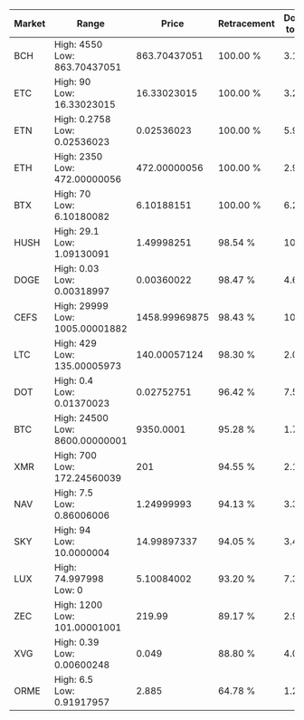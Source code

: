 | Market | Range | Price| Retracement | Doubles to 50% |
| --- | --- | --- | --- | --- |
| BCH | High: 4550<br />Low: 863.70437051 | 863.70437051 | 100.00 % | 3.13 |
| ETC | High: 90<br />Low: 16.33023015 | 16.33023015 | 100.00 % | 3.26 |
| ETN | High: 0.2758<br />Low: 0.02536023 | 0.02536023 | 100.00 % | 5.94 |
| ETH | High: 2350<br />Low: 472.00000056 | 472.00000056 | 100.00 % | 2.99 |
| BTX | High: 70<br />Low: 6.10180082 | 6.10188151 | 100.00 % | 6.24 |
| HUSH | High: 29.1<br />Low: 1.09130091 | 1.49998251 | 98.54 % | 10.06 |
| DOGE | High: 0.03<br />Low: 0.00318997 | 0.00360022 | 98.47 % | 4.61 |
| CEFS | High: 29999<br />Low: 1005.00001882 | 1458.99969875 | 98.43 % | 10.63 |
| LTC | High: 429<br />Low: 135.00005973 | 140.00057124 | 98.30 % | 2.01 |
| DOT | High: 0.4<br />Low: 0.01370023 | 0.02752751 | 96.42 % | 7.51 |
| BTC | High: 24500<br />Low: 8600.00000001 | 9350.0001 | 95.28 % | 1.77 |
| XMR | High: 700<br />Low: 172.24560039 | 201 | 94.55 % | 2.17 |
| NAV | High: 7.5<br />Low: 0.86006006 | 1.24999993 | 94.13 % | 3.34 |
| SKY | High: 94<br />Low: 10.0000004 | 14.99897337 | 94.05 % | 3.47 |
| LUX | High: 74.997998<br />Low: 0 | 5.10084002 | 93.20 % | 7.35 |
| ZEC | High: 1200<br />Low: 101.00001001 | 219.99 | 89.17 % | 2.96 |
| XVG | High: 0.39<br />Low: 0.00600248 | 0.049 | 88.80 % | 4.04 |
| ORME | High: 6.5<br />Low: 0.91917957 | 2.885 | 64.78 % | 1.29 |
